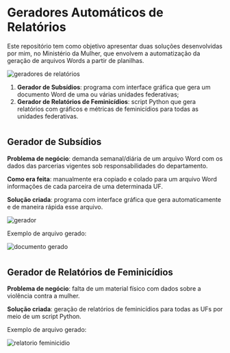 # Geradores Automáticos de Relatórios

Este repositório tem como objetivo apresentar duas soluções desenvolvidas por mim, no Ministério da Mulher, que envolvem a automatização da geração de arquivos Words a partir de planilhas.

 ![geradores de relatórios](https://user-images.githubusercontent.com/97196457/214443656-bcec2f68-64d8-4cf5-be3f-55579bf74707.png)

1. **Gerador de Subsídios**: programa com interface gráfica que gera um documento Word de uma ou várias unidades federativas;
2. **Gerador de Relatórios de Feminicídios**: script Python que gera relatórios com gráficos e métricas de feminicídios para todas as unidades federativas.

#

## Gerador de Subsídios
**Problema de negócio**: demanda semanal/diária de um arquivo Word com os dados das parcerias vigentes sob responsabilidades do departamento.

**Como era feita**: manualmente era copiado e colado para um arquivo Word informações de cada parceira de uma determinada UF.

**Solução criada**: programa com interface gráfica que gera automaticamente e de maneira rápida esse arquivo.

![gerador](https://user-images.githubusercontent.com/97196457/214552842-c86079a3-559f-49ae-891b-7049b30fe83a.png)

Exemplo de arquivo gerado:

![documento gerado](https://user-images.githubusercontent.com/97196457/214554411-e267bf59-5bf9-4996-bcdc-bebbd1fafe90.png)

#

## Gerador de Relatórios de Feminicídios
**Problema de negócio**: falta de um material físico com dados sobre a violência contra a mulher.

**Solução criada**: geração de relatórios de feminicídios para todas as UFs por meio de um script Python.

Exemplo de arquivo gerado:

![relatorio feminicidio](https://user-images.githubusercontent.com/97196457/214555699-b390133b-e43b-4d46-9592-2991729be9ac.png)
